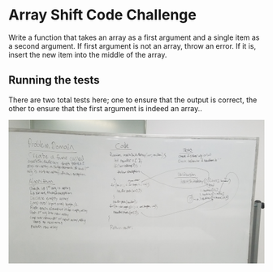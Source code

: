 # Array Shift Code Challenge

Write a function that takes an array as a first argument and a single item as a second argument. If first argument is not an array, throw an error. If it is, insert the new item into the middle of the array.

## Running the tests

There are two total tests here; one to ensure that the output is correct, the other to ensure that the first argument is indeed an array..

![Whiteboarding image](assets/array_shift.jpg)